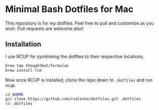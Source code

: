 # Minimal Bash Dotfiles for Mac
This repository is for my dotfiles. Feel free to pull and customize as you wish. Pull requests are welcome also!

## Installation

I use RCUP for symlinking the dotfiles to their respective locations.

```sh
brew tap thoughtbot/formulae
brew install rcm
```

Now once RCUP is installed, clone the repo down to `.dotfiles` and run rcup.

```sh
cd $HOME
git clone https://github.com/rvalente/dotfiles.git .dotfiles
cd .dotfiles
```
